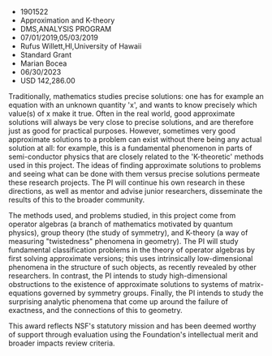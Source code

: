 
* 1901522
* Approximation and K-theory
* DMS,ANALYSIS PROGRAM
* 07/01/2019,05/03/2019
* Rufus Willett,HI,University of Hawaii
* Standard Grant
* Marian Bocea
* 06/30/2023
* USD 142,286.00

Traditionally, mathematics studies precise solutions: one has for example an
equation with an unknown quantity 'x', and wants to know precisely which
value(s) of x make it true. Often in the real world, good approximate solutions
will always be very close to precise solutions, and are therefore just as good
for practical purposes. However, sometimes very good approximate solutions to a
problem can exist without there being any actual solution at all: for example,
this is a fundamental phenomenon in parts of semi-conductor physics that are
closely related to the 'K-theoretic' methods used in this project. The ideas of
finding approximate solutions to problems and seeing what can be done with them
versus precise solutions permeate these research projects. The PI will continue
his own research in these directions, as well as mentor and advise junior
researchers, disseminate the results of this to the broader community.

The methods used, and problems studied, in this project come from operator
algebras (a branch of mathematics motivated by quantum physics), group theory
(the study of symmetry), and K-theory (a way of measuring "twistedness"
phenomena in geometry). The PI will study fundamental classification problems in
the theory of operator algebras by first solving approximate versions; this uses
intrinsically low-dimensional phenomena in the structure of such objects, as
recently revealed by other researchers. In contrast, the PI intends to study
high-dimensional obstructions to the existence of approximate solutions to
systems of matrix-equations governed by symmetry groups. Finally, the PI intends
to study the surprising analytic phenomena that come up around the failure of
exactness, and the connections of this to geometry.

This award reflects NSF's statutory mission and has been deemed worthy of
support through evaluation using the Foundation's intellectual merit and broader
impacts review criteria.
